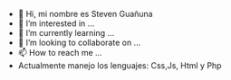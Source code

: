 - 👋 Hi, mi nombre es Steven Guañuna
- 👀 I’m interested in ...
- 🌱 I’m currently learning ...
- 💞️ I’m looking to collaborate on ...
- 📫 How to reach me ...
- Actualmente manejo los lenguajes:
Css,Js, Html y Php
<!---
Seknys/Seknys is a ✨ special ✨ repository because its `README.md` (this file) appears on your GitHub profile.
You can click the Preview link to take a look at your changes.
--->
